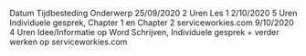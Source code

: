Datum         Tijdbesteding   Onderwerp
25/09/2020    2 Uren          Les 1
2/10/2020     5 Uren          Individuele gesprek, Chapter 1 en Chapter 2 serviceworkies.com
9/10/2020     4 Uren          Idee/Informatie op Word Schrijven, Individuele gesprek + verder werken op serviceworkies.com